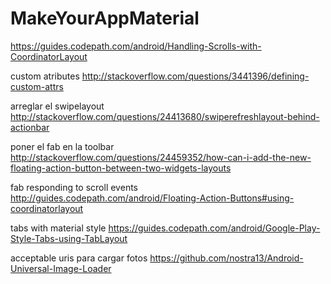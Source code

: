 # MakeYourAppMaterial
https://guides.codepath.com/android/Handling-Scrolls-with-CoordinatorLayout

custom atributes
http://stackoverflow.com/questions/3441396/defining-custom-attrs

arreglar el swipelayout
http://stackoverflow.com/questions/24413680/swiperefreshlayout-behind-actionbar


poner el fab en la toolbar
http://stackoverflow.com/questions/24459352/how-can-i-add-the-new-floating-action-button-between-two-widgets-layouts

fab responding to scroll events
http://guides.codepath.com/android/Floating-Action-Buttons#using-coordinatorlayout

tabs with material style
https://guides.codepath.com/android/Google-Play-Style-Tabs-using-TabLayout

acceptable uris para cargar fotos
https://github.com/nostra13/Android-Universal-Image-Loader